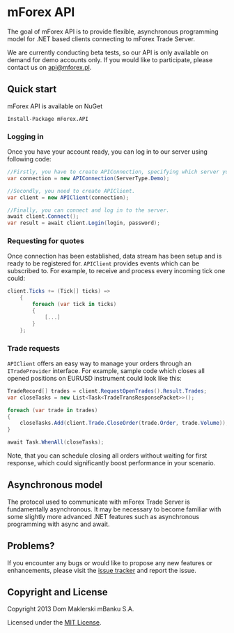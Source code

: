 # mForex API
The goal of mForex API is to provide flexible, asynchronous programming model for .NET based clients connecting to mForex Trade Server. 

We are currently conducting beta tests, so our API is only available on demand for demo accounts only. If you would like to participate, please contact us on <api@mforex.pl>. 

## Quick start
mForex API is available on NuGet

```
Install-Package mForex.API
```

### Logging in 
Once you have your account ready, you can log in to our server using following code:

```c#
//Firstly, you have to create APIConnection, specifying which server you want to connect to.
var connection = new APIConnection(ServerType.Demo);

//Secondly, you need to create APIClient.
var client = new APIClient(connection);

//Finally, you can connect and log in to the server.
await client.Connect();
var result = await client.Login(login, password);
```

### Requesting for quotes
Once connection has been established, data stream has been setup and is ready to be registered for. ```APIClient``` provides events which can be subscribed to. For example, to receive and process every incoming tick one could:

```c#
client.Ticks += (Tick[] ticks) =>
    {
        foreach (var tick in ticks)
        {
            [...]
        }
    };
```

### Trade requests
```APIClient``` offers an easy way to manage your orders through an ```ITradeProvider``` interface. For example, sample code which closes all opened positions on EURUSD instrument could look like this:

```c#
TradeRecord[] trades = client.RequestOpenTrades().Result.Trades;
var closeTasks = new List<Task<TradeTransResponsePacket>>();

foreach (var trade in trades)
{
    closeTasks.Add(client.Trade.CloseOrder(trade.Order, trade.Volume));
}

await Task.WhenAll(closeTasks);
```
Note, that you can schedule closing all orders without waiting for first response, which could significantly boost performance in your scenario.

## Asynchronous model
The protocol used to communicate with mForex Trade Server is fundamentally asynchronous. It may be necessary to become familiar with some slightly more advanced .NET features such as asynchronous programming with async and await.

## Problems?
If you encounter any bugs or would like to propose any new features or enhancements, please visit the [issue tracker](https://github.com/mForex/mForex.API/issues) and report the issue. 

## Copyright and License
Copyright 2013 Dom Maklerski mBanku S.A.

Licensed under the [MIT License](https://raw.github.com/mForex/mForex.API/master/LICENSE).
